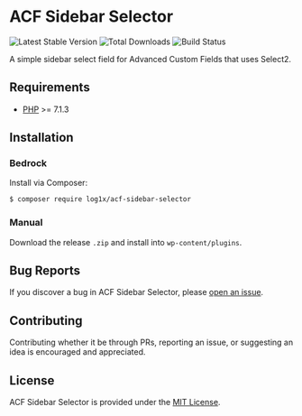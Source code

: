 # ACF Sidebar Selector

![Latest Stable Version](https://img.shields.io/packagist/v/log1x/acf-sidebar-selector?style=flat-square)
![Total Downloads](https://img.shields.io/packagist/dt/log1x/acf-sidebar-selector?style=flat-square)
![Build Status](https://img.shields.io/github/actions/workflow/status/log1x/acf-sidebar-selector/compatibility.yml?branch=master&style=flat-square)

A simple sidebar select field for Advanced Custom Fields that uses Select2.

## Requirements

- [PHP](https://secure.php.net/manual/en/install.php) >= 7.1.3

## Installation

### Bedrock

Install via Composer:

```bash
$ composer require log1x/acf-sidebar-selector
```

### Manual

Download the release `.zip` and install into `wp-content/plugins`.

## Bug Reports

If you discover a bug in ACF Sidebar Selector, please [open an issue](https://github.com/log1x/acf-sidebar-selector/issues).

## Contributing

Contributing whether it be through PRs, reporting an issue, or suggesting an idea is encouraged and appreciated.

## License

ACF Sidebar Selector is provided under the [MIT License](https://github.com/log1x/acf-sidebar-selector/blob/master/LICENSE.md).
